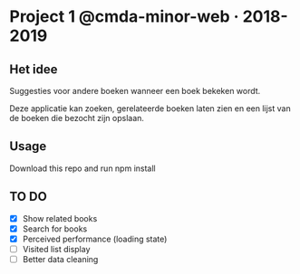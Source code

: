 # Project 1 @cmda-minor-web · 2018-2019

## Het idee

Suggesties voor andere boeken wanneer een boek bekeken wordt.

Deze applicatie kan zoeken, gerelateerde boeken laten zien en een lijst van de boeken die bezocht zijn opslaan.

## Usage

Download this repo and run npm install

## TO DO

- [x] Show related books
- [x] Search for books
- [x] Perceived performance (loading state)
- [ ] Visited list display
- [ ] Better data cleaning

